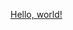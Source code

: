 <!-- Take me to [pookie](#pookie) -->


<!-- ### <a name="pookie"></a>www.google.com -->
<a href="pookie" target="http://example.com/">Hello, world!</a>
